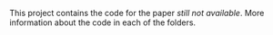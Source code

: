 
This project contains the code for the paper *still not available*. More information about the code in each of the folders.
